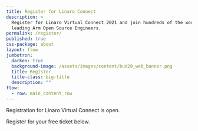 ```yaml
---
title: Register for Linaro Connect
description: >
  Register for Linaro Virtual Connect 2021 and join hundreds of the world's
  leading Arm Open Source Engineers.
permalink: /register/
published: true
css-package: about
layout: flow
jumbotron:
  darken: true
  background-image: /assets/images/content/bud20_web_banner.png
  title: Register
  title-class: big-title
  description: ""
flow:
  - row: main_content_row
---
```

Registration for Linaro Virtual Connect is open. 

Register for your free ticket below. 



<div id="eventbrite-widget-container-137804379609"></div>

<script src="https://www.eventbrite.co.uk/static/widgets/eb_widgets.js"></script>

<script type="text/javascript">
    var exampleCallback = function() {
        console.log('Order complete!');
    };

    window.EBWidgets.createWidget({
        // Required
        widgetType: 'checkout',
        eventId: '137804379609',
        iframeContainerId: 'eventbrite-widget-container-137804379609',

        // Optional
        iframeContainerHeight: 425,  // Widget height in pixels. Defaults to a minimum of 425px if not provided
        onOrderComplete: exampleCallback  // Method called when an order has successfully completed
    });
</script>